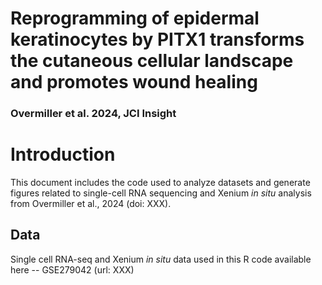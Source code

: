 # Reprogramming of epidermal keratinocytes by PITX1 transforms the cutaneous cellular landscape and promotes wound healing 

### Overmiller et al. 2024, JCI Insight

# Introduction

This document includes the code used to analyze datasets and
generate figures related to single-cell RNA sequencing and Xenium _in situ_ analysis from 
Overmiller et al., 2024 (doi: XXX).

## Data

Single cell RNA-seq and Xenium _in situ_ data used in this R code available here -- 
GSE279042 (url: XXX)





